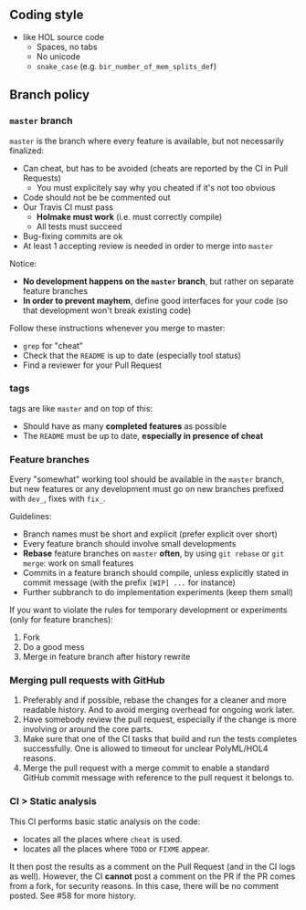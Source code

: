 ## Coding style

* like HOL source code
  - Spaces, no tabs
  - No unicode
  - `snake_case` (e.g. `bir_number_of_mem_splits_def`)


## Branch policy

### `master` branch

`master` is the branch where every feature is available, but not necessarily finalized:
 - Can cheat, but has to be avoided (cheats are reported by the CI in Pull Requests)
   - You must explicitely say why you cheated if it's not too obvious
 - Code should not be be commented out
 - Our Travis CI must pass
   - **Holmake must work** (i.e. must correctly compile)
   - All tests must succeed
 - Bug-fixing commits are ok
 - At least 1 accepting review is needed in order to merge into `master`

Notice:
 - **No development happens on the `master` branch**, but rather on separate feature branches
 - **In order to prevent mayhem**, define good interfaces for your code (so that development won't break existing code)

Follow these instructions whenever you merge to master:
  - `grep` for "cheat"
  - Check that the `README` is up to date (especially tool status)
  - Find a reviewer for your Pull Request

### tags

tags are like `master` and on top of this:
 - Should have as many **completed features** as possible
 - The `README` must be up to date, **especially in presence of cheat**

### Feature branches

Every "somewhat" working tool should be available in the `master` branch, but new
features or any development must go on new branches prefixed with `dev_`, fixes with `fix_`.

Guidelines:
 - Branch names must be short and explicit (prefer explicit over short)
 - Every feature branch should involve small developments
 - **Rebase** feature branches on `master` **often**, by using `git rebase` or `git merge`: work on small features
 - Commits in a feature branch should compile, unless explicitly stated in commit message (with the prefix `[WIP] ...` for instance)
 - Further subbranch to do implementation experiments (keep them small)

If you want to violate the rules for temporary development or experiments (only for feature branches):
  1. Fork
  2. Do a good mess
  3. Merge in feature branch after history rewrite

### Merging pull requests with GitHub
  1. Preferably and if possible, rebase the changes for a cleaner and more readable history. And to avoid merging overhead for ongoing work later.
  2. Have somebody review the pull request, especially if the change is more involving or around the core parts.
  3. Make sure that one of the CI tasks that build and run the tests completes successfully. One is allowed to timeout for unclear PolyML/HOL4 reasons.
  4. Merge the pull request with a merge commit to enable a standard GitHub commit message with reference to the pull request it belongs to.

### CI > Static analysis

This CI performs basic static analysis on the code:
 - locates all the places where `cheat` is used.
 - locates all the places where `TODO` or `FIXME` appear.
 
 It then post the results as a comment on the Pull Request (and in the CI logs as well). However, the CI **cannot** post a comment on the PR if the PR comes from a fork, for security reasons. In this case, there will be no comment posted. See #58 for more history.
